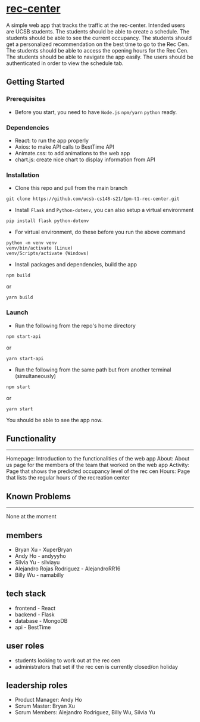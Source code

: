 # [rec-center](https://t1-rec-center.herokuapp.com/)

A simple web app that tracks the traffic at the rec-center. 
Intended users are UCSB students.
    The students should be able to create a schedule.
    The students should be able to see the current occupancy.
    The students should get a personalized recommendation on the best time to go to the Rec Cen.
    The students should be able to access the opening hours for the Rec Cen.
    The students should be able to navigate the app easily.
    The users should be authenticated in order to view the schedule tab.

## Getting Started

### Prerequisites

- Before you start, you need to have `Node.js` `npm/yarn` `python` ready. 

### Dependencies

- React: to run the app properly
- Axios: to make API calls to BestTime API
- Animate.css: to add animations to the web app
- chart.js: create nice chart to display information from API

### Installation

- Clone this repo and pull from the main branch 
```
git clone https://github.com/ucsb-cs148-s21/1pm-t1-rec-center.git
```
- Install `Flask` and `Python-dotenv`, you can also setup a virtual environment
```
pip install flask python-dotenv
```
- For virtual environment, do these before you run the above command
```
python -m venv venv
venv/bin/activate (Linux)
venv/Scripts/activate (Windows)
```
- Install packages and dependencies, build the app
```
npm build
```
or
```
yarn build
```

### Launch

- Run the following from the repo's home directory
```
npm start-api
```
or
```
yarn start-api
```
- Run the following from the same path but from another terminal (simultaneously)
```
npm start
```
or
```
yarn start
```
You should be able to see the app now.

## Functionality
---
Homepage: Introduction to the functionalities of the web app
About: About us page for the members of the team that worked on the web app
Activity: Page that shows the predicted occupancy level of the rec cen
Hours: Page that lists the regular hours of the recreation center

## Known Problems
---
None at the moment


## members

- Bryan Xu - XuperBryan
- Andy Ho - andyyyho
- Silvia Yu - silviayu
- Alejandro Rojas Rodriguez - AlejandroRR16
- Billy Wu - namabilly

## tech stack

- frontend - React
- backend - Flask
- database - MongoDB
- api - BestTime

## user roles
- students looking to work out at the rec cen
- administrators that set if the rec cen is currently closed/on holiday

## leadership roles
- Product Manager: Andy Ho
- Scrum Master: Bryan Xu
- Scrum Members: Alejandro Rodriguez, Billy Wu, Silvia Yu
